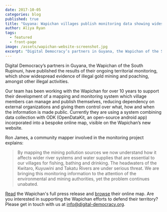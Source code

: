 ```yaml
---
date: 2017-10-05
categories: blog
published: true
title: "Guyana: Wapichan villages publish monitoring data showing widespread illegal mining"
author: Aliya Ryan
tags:
  - featured
  - front-page
image: /assets/wapichan-website-screenshot.jpg
excerpt: "Digital Democracy’s partners in Guyana, the Wapichan of the South Rupinuni, have published the results of their ongoing territorial monitoring, which show widespread evidence of illegal gold mining and poaching, amongst other illegal activities."
---
```


Digital Democracy’s partners in Guyana, the Wapichan of the South Rupinuni, have published the results of their ongoing territorial monitoring, which show widespread evidence of illegal gold mining and poaching, amongst other illegal activities.

Our team has been working with the Wapichan for over 10 years  to support their development of a mapping and monitoring system which village members can manage and publish themselves, reducing dependency on external organizations and giving them control over what, how and when the information is made public. Currently they are using a system combining data collection with ODK (OpenDataKit, an open-source android app) incorporated into a bespoke online map, visible on the Wapichan’s new website.

Ron James, a community mapper involved in the monitoring project explains:

>By mapping the mining pollution sources we now understand how it affects wider river systems and water supplies that are essential to our villages for fishing, bathing and drinking. The headwaters of the Kwitaro, Kuyuwini and Takatu Rivers are under serious threat. We are bringing this monitoring information to the attention of the environmental and mining authorities, yet the problem continues unabated.

[Read](http://wapichanao.communitylands.org/1505782363043-srdc-press-release-sept-19-community-monitorig-and-web-site-news-pdf.pdf) the Wapichan's full press release and [browse](http://wapichanao.communitylands.org/static-maps) their online map. Are you interested in supporting the Wapichan efforts to defend their territory? Please get in touch with us at <info@digital-democracy.org>.
